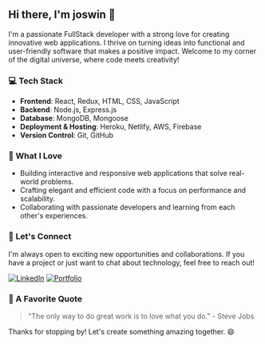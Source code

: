 ## Hi there, I'm joswin 👋

I'm a passionate FullStack developer with a strong love for creating innovative web applications. 
I thrive on turning ideas into functional and user-friendly software that makes a positive impact. 
Welcome to my corner of the digital universe, where code meets creativity!

### 💻 Tech Stack

- **Frontend**: React, Redux, HTML, CSS, JavaScript
- **Backend**: Node.js, Express.js
- **Database**: MongoDB, Mongoose
- **Deployment & Hosting**: Heroku, Netlify, AWS, Firebase
- **Version Control**: Git, GitHub

### 🚀 What I Love

- Building interactive and responsive web applications that solve real-world problems.
- Crafting elegant and efficient code with a focus on performance and scalability.
- Collaborating with passionate developers and learning from each other's experiences.

### 🌟 Let's Connect

I'm always open to exciting new opportunities and collaborations. If you have a project or just want to chat about technology, feel free to reach out!

[![LinkedIn](https://img.shields.io/badge/LinkedIn-Connect-blue)](https://www.linkedin.com/in/joswin18/)
[![Portfolio](https://img.shields.io/badge/Portfolio-Visit-green)](https://yourportfolio.com)

### 🌄 A Favorite Quote

> "The only way to do great work is to love what you do." - Steve Jobs

Thanks for stopping by! Let's create something amazing together. 😄
